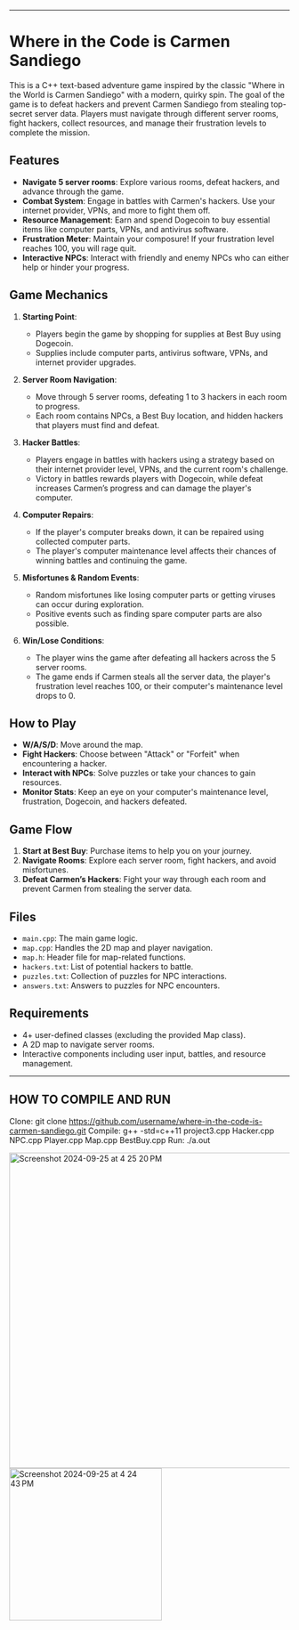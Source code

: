 ---

# Where in the Code is Carmen Sandiego

This is a C++ text-based adventure game inspired by the classic "Where in the World is Carmen Sandiego" with a modern, quirky spin. The goal of the game is to defeat hackers and prevent Carmen Sandiego from stealing top-secret server data. Players must navigate through different server rooms, fight hackers, collect resources, and manage their frustration levels to complete the mission.

## Features

- **Navigate 5 server rooms**: Explore various rooms, defeat hackers, and advance through the game.
- **Combat System**: Engage in battles with Carmen's hackers. Use your internet provider, VPNs, and more to fight them off.
- **Resource Management**: Earn and spend Dogecoin to buy essential items like computer parts, VPNs, and antivirus software.
- **Frustration Meter**: Maintain your composure! If your frustration level reaches 100, you will rage quit.
- **Interactive NPCs**: Interact with friendly and enemy NPCs who can either help or hinder your progress.

## Game Mechanics

1. **Starting Point**: 
   - Players begin the game by shopping for supplies at Best Buy using Dogecoin. 
   - Supplies include computer parts, antivirus software, VPNs, and internet provider upgrades.

2. **Server Room Navigation**: 
   - Move through 5 server rooms, defeating 1 to 3 hackers in each room to progress.
   - Each room contains NPCs, a Best Buy location, and hidden hackers that players must find and defeat.

3. **Hacker Battles**: 
   - Players engage in battles with hackers using a strategy based on their internet provider level, VPNs, and the current room's challenge.
   - Victory in battles rewards players with Dogecoin, while defeat increases Carmen’s progress and can damage the player's computer.

4. **Computer Repairs**: 
   - If the player's computer breaks down, it can be repaired using collected computer parts.
   - The player's computer maintenance level affects their chances of winning battles and continuing the game.

5. **Misfortunes & Random Events**: 
   - Random misfortunes like losing computer parts or getting viruses can occur during exploration.
   - Positive events such as finding spare computer parts are also possible.

6. **Win/Lose Conditions**: 
   - The player wins the game after defeating all hackers across the 5 server rooms.
   - The game ends if Carmen steals all the server data, the player's frustration level reaches 100, or their computer's maintenance level drops to 0.

## How to Play

- **W/A/S/D**: Move around the map.
- **Fight Hackers**: Choose between "Attack" or "Forfeit" when encountering a hacker.
- **Interact with NPCs**: Solve puzzles or take your chances to gain resources.
- **Monitor Stats**: Keep an eye on your computer's maintenance level, frustration, Dogecoin, and hackers defeated.

## Game Flow

1. **Start at Best Buy**: Purchase items to help you on your journey.
2. **Navigate Rooms**: Explore each server room, fight hackers, and avoid misfortunes.
3. **Defeat Carmen’s Hackers**: Fight your way through each room and prevent Carmen from stealing the server data.

## Files

- `main.cpp`: The main game logic.
- `map.cpp`: Handles the 2D map and player navigation.
- `map.h`: Header file for map-related functions.
- `hackers.txt`: List of potential hackers to battle.
- `puzzles.txt`: Collection of puzzles for NPC interactions.
- `answers.txt`: Answers to puzzles for NPC encounters.

## Requirements

- 4+ user-defined classes (excluding the provided Map class).
- A 2D map to navigate server rooms.
- Interactive components including user input, battles, and resource management.

------------------------
HOW TO COMPILE AND RUN
------------------------
Clone: git clone https://github.com/username/where-in-the-code-is-carmen-sandiego.git
Compile: g++ -std=c++11 project3.cpp Hacker.cpp NPC.cpp Player.cpp Map.cpp BestBuy.cpp
Run: ./a.out

<img width="567" alt="Screenshot 2024-09-25 at 4 25 20 PM" src="https://github.com/user-attachments/assets/dee1f69d-9c12-41b2-a075-7407b90c0f7b">
<img width="274" alt="Screenshot 2024-09-25 at 4 24 43 PM" src="https://github.com/user-attachments/assets/2c55be03-16ce-4cdd-87aa-db5bbb1317c3">


